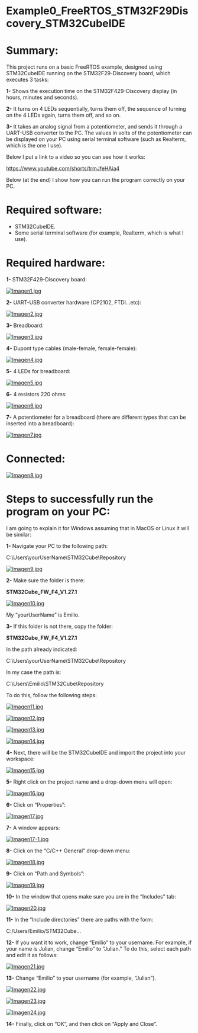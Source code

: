 
# Example0_FreeRTOS_STM32F29Discovery_STM32CubeIDE

# **Summary:**

  This project runs on a basic FreeRTOS example, designed using STM32CubeIDE running on the STM32F29-Discovery board, which executes 3 tasks:
  
  **1-** Shows the execution time on the STM32F429-Discovery display (in hours, minutes and seconds).
  
  **2-** It turns on 4 LEDs sequentially, turns them off, the sequence of turning on the 4 LEDs again, turns them off, and so on.
  
  **3-** It takes an analog signal from a potentiometer, and sends it through a UART-USB converter to the PC. The values in volts of the potentiometer can be displayed on your PC using 
  serial terminal software (such as Realterm, which is the one I use).
  
  Below I put a link to a video so you can see how it works:
  
  https://www.youtube.com/shorts/trmJfeHAia4
  
  Below (at the end) I show how you can run the program correctly on your PC.

# **Required software:**

  - STM32CubeIDE.
  - Some serial terminal software (for example, Realterm, which is what I use).
  
# **Required hardware:**

  **1-**	STM32F429-Discovery board:
  
  [![Imagen1.jpg](https://i.postimg.cc/sXgv46M7/Imagen1.jpg)](https://postimg.cc/CZ9hF4Hx)
  
  **2-** UART-USB converter hardware (CP2102, FTDI…etc):
  
  [![Imagen2.jpg](https://i.postimg.cc/tgKVptJx/Imagen2.jpg)](https://postimg.cc/rd9p94SV)
  
  **3-** Breadboard:
  
  [![Imagen3.jpg](https://i.postimg.cc/gkLF6V2J/Imagen3.jpg)](https://postimg.cc/Cz063fDT)
  
  **4-** Dupont type cables (male-female, female-female):
  
  [![Imagen4.jpg](https://i.postimg.cc/x1R200dy/Imagen4.jpg)](https://postimg.cc/hXfwsRTf)
  
  **5-** 4 LEDs for breadboard:
  
  [![Imagen5.jpg](https://i.postimg.cc/65cjqTd3/Imagen5.jpg)](https://postimg.cc/jLWQkx30)
   
  **6-** 4 resistors 220 ohms:
  
  [![Imagen6.jpg](https://i.postimg.cc/1tK6BVRV/Imagen6.jpg)](https://postimg.cc/jwLLd57R)
  
  **7-** A potentiometer for a breadboard (there are different types that can be inserted into a breadboard):
  
  [![Imagen7.jpg](https://i.postimg.cc/ydr677vr/Imagen7.jpg)](https://postimg.cc/CBkpNpyj) 

# **Connected:**

[![Imagen8.jpg](https://i.postimg.cc/WzLNd5cM/Imagen8.jpg)](https://postimg.cc/jwc09Q55)

# **Steps to successfully run the program on your PC:**

I am going to explain it for Windows assuming that in MacOS or Linux it will be similar:

**1-** Navigate your PC to the following path:

C:\Users\yourUserName\STM32Cube\Repository 

[![Imagen9.jpg](https://i.postimg.cc/ydTQRNwv/Imagen9.jpg)](https://postimg.cc/G8Hxwb3y)

**2-** Make sure the folder is there:

**STM32Cube_FW_F4_V1.27.1** 

[![Imagen10.jpg](https://i.postimg.cc/23N1fz5N/Imagen10.jpg)](https://postimg.cc/QKS8QZ5f)

My “yourUserName” is Emilio.

**3-** If this folder is not there, copy the folder:

**STM32Cube_FW_F4_V1.27.1**

In the path already indicated:

C:\Users\yourUserName\STM32Cube\Repository

In my case the path is:

C:\Users\Emilio\STM32Cube\Repository

To do this, follow the following steps: 

[![Imagen11.jpg](https://i.postimg.cc/52xBrMkF/Imagen11.jpg)](https://postimg.cc/MvFfcgwW)

[![Imagen12.jpg](https://i.postimg.cc/4xNc5Qm6/Imagen12.jpg)](https://postimg.cc/8j9skWdc)

[![Imagen13.jpg](https://i.postimg.cc/tCmqK3Bt/Imagen13.jpg)](https://postimg.cc/LnLFf1Kn)

[![Imagen14.jpg](https://i.postimg.cc/sDtFPwn8/Imagen14.jpg)](https://postimg.cc/0bdHPd1d)

**4-** Next, there will be the STM32CubeIDE and import the project into your workspace:

[![Imagen15.jpg](https://i.postimg.cc/PrM3JygY/Imagen15.jpg)](https://postimg.cc/gnnqBVk2)

**5-** Right click on the project name and a drop-down menu will open:

[![Imagen16.jpg](https://i.postimg.cc/rwmJmkC2/Imagen16.jpg)](https://postimg.cc/rKBWn7Pf)

**6-** Click on “Properties”:

[![Imagen17.jpg](https://i.postimg.cc/W1hGV7T2/Imagen17.jpg)](https://postimg.cc/pmMhYzm7)

**7-** A window appears:

[![Imagen17-1.jpg](https://i.postimg.cc/wxFRBbqh/Imagen17-1.jpg)](https://postimg.cc/0rMyWnJQ)

**8-** Click on the “C/C++ General” drop-down menu:

[![Imagen18.jpg](https://i.postimg.cc/gcyFyV9k/Imagen18.jpg)](https://postimg.cc/Jth2MB49)

**9-** Click on “Path and Symbols”:

[![Imagen19.jpg](https://i.postimg.cc/FH4xyS4m/Imagen19.jpg)](https://postimg.cc/JGpJmG0d)

**10-** In the window that opens make sure you are in the “Includes” tab:

[![Imagen20.jpg](https://i.postimg.cc/9MY2fZCM/Imagen20.jpg)](https://postimg.cc/ygxtQJJ4)
 
**11-** In the “Include directories” there are paths with the form:

C:/Users/Emilio/STM32Cube…

**12-** If you want it to work, change “Emilio” to your username. For example, if your name is Julian, change “Emilio” to “Julian.” To do this, select each path and edit it as follows:
 
[![Imagen21.jpg](https://i.postimg.cc/SR4W60Bd/Imagen21.jpg)](https://postimg.cc/R6P6mYVJ)

**13-** Change “Emilio” to your username (for example, “Julian”). 

[![Imagen22.jpg](https://i.postimg.cc/PxNtSKDw/Imagen22.jpg)](https://postimg.cc/bDccJx3y)

[![Imagen23.jpg](https://i.postimg.cc/4Nc0RMR1/Imagen23.jpg)](https://postimg.cc/zVJ7nxBL)

[![Imagen24.jpg](https://i.postimg.cc/hPGGCLFg/Imagen24.jpg)](https://postimg.cc/Btdsb1Qw)

**14-** Finally, click on “OK”, and then click on “Apply and Close”.


